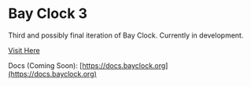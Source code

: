 # Bay Clock 3

Third and possibly final iteration of Bay Clock. Currently in development.

[Visit Here](https://bc3.lucaskchang.com)

Docs (Coming Soon): [https://docs.bayclock.org](https://docs.bayclock.org)
